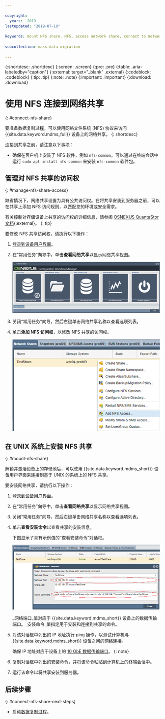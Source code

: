```yaml
---

copyright:
  years:  2019
lastupdated: "2019-07-10"

keywords: mount NFS share, NFS, access network share, connect to network share

subcollection: mass-data-migration

---
```


{:shortdesc: .shortdesc}
{:screen: .screen}
{:pre: .pre}
{:table: .aria-labeledby="caption"}
{:external: target="_blank" .external}
{:codeblock: .codeblock}
{:tip: .tip}
{:note: .note}
{:important: .important}
{:download: .download}

# 使用 NFS 连接到网络共享
{: #connect-nfs-share}

要准备数据复制过程，可以使用网络文件系统 (NFS) 协议来访问 {{site.data.keyword.mdms_full}} 设备上的网络共享。
{: shortdesc}

连接到共享之前，请注意以下事项：

- 确保在客户机上安装了 NFS 软件，例如 `nfs-common`。可以通过在终端会话中运行 `sudo apt install nfs-common` 来安装 `nfs-common` 软件包。

## 管理对 NFS 共享的访问权
{: #manage-nfs-share-access}

缺省情况下，网络共享设置为具有公共访问权。在将共享安装到服务器之前，可以在共享上添加 NFS 访问规则，以匹配您的环境或安全需求。 

有关控制对存储设备上共享的访问权的详细信息，请参阅 [OSNEXUS QuantaStor 文档](https://wiki.osnexus.com/index.php?title=Network_Shares){:external}。
{: tip}

要修改 NFS 共享访问权，请执行以下操作：

1. [登录到设备用户界面](/docs/infrastructure/mass-data-migration?topic=mass-data-migration-access-ui#log-in-ui)。
2. 在“常用任务”向导中，单击**查看网络共享**以显示网络共享视图。

   ![“工作流程”图标](images/workflow.png)
3. 关闭“常用任务”向导，然后右键单击网络共享名称以查看选项列表。 
4. 单击**添加 NFS 访问权**，以修改 NFS 共享的访问权。

    ![修改 NFS 共享的访问权](images/add-nfs-access.png)

## 在 UNIX 系统上安装 NFS 共享
{: #mount-nfs-share}

解锁并激活设备上的存储池后，可以使用 {{site.data.keyword.mdms_short}} 设备用户界面来连接到基于 UNIX 的系统上的 NFS 共享。

要安装网络共享，请执行以下操作： 

1. [登录到设备用户界面](/docs/infrastructure/mass-data-migration?topic=mass-data-migration-access-ui#log-in-ui)。
2. 在“常用任务”向导中，单击**查看网络共享**以显示网络共享视图。
3. 关闭“常用任务”向导，然后右键单击网络共享名称以查看选项列表。 
4. 单击**查看安装命令**以查看共享的安装信息。

    下图显示了具有示例值的“查看安装命令”对话框。

    ![安装共享](images/mount-command.png)

    _网络端口_值对应于 {{site.data.keyword.mdms_short}} 设备上的数据传输端口。_安装命令_值指定用于安装和连接到共享的命令。
5. 对该对话框中列出的 IP 地址执行 ping 操作，以测试计算机与 {{site.data.keyword.mdms_short}} 设备之间的网络连接。

   确保 IP 地址对应于设备上的 [10 GbE 数据传输端口](/docs/infrastructure/mass-data-migration?topic=mass-data-migration-device-overview#network-settings)。
   {: note}  
6. 复制对话框中列出的安装命令，并将该命令粘贴到计算机上的终端会话中。
7. 运行该命令以将共享安装到服务器。

## 后续步骤
{: #connect-nfs-share-next-steps}

- 启动[数据复制过程](/docs/infrastructure/mass-data-migration?topic=mass-data-migration-copy-data)。
